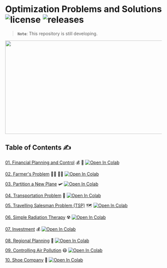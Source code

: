 # Optimization Problems and Solutions ![license](https://img.shields.io/github/license/Pegah-Ardehkhani/Optimization-Problems-and-Solutions.svg) ![releases](https://img.shields.io/github/release/Pegah-Ardehkhani/Optimization-Problems-and-Solutions.svg)

> **`Note`**: This repository is still developing.

<p align="center">
  <img width="550" height="300" src="https://getflywheel.com/layout/wp-content/uploads/2019/04/Image-Optimization-1600x569.gif">
</p>

## Table of Contents ✍️

[01. Financial Planning and Control](https://github.com/Pegah-Ardehkhani/Optimization-Problems-and-Solutions/tree/main/01.%20Financial%20Planning%20and%20Control) 💰 💸 <a href="https://colab.research.google.com/github/Pegah-Ardehkhani/Optimization-Problems-and-Solutions/blob/main/01.%20Financial%20Planning%20and%20Control/Financial%20Planning%20and%20Control.ipynb" target="_parent\"><img src="https://colab.research.google.com/assets/colab-badge.svg" alt="Open In Colab"/></a>


[02. Farmer's Problem](https://github.com/Pegah-Ardehkhani/Optimization-Problems-and-Solutions/tree/main/02.%20Farmer's%20Problem) 🧑‍🌾 👨‍🌾 <a href="https://colab.research.google.com/github/Pegah-Ardehkhani/Optimization-Problems-and-Solutions/blob/main/02.%20Farmer's%20Problem/Farmer's%20Problem.ipynb" target="_parent\"><img src="https://colab.research.google.com/assets/colab-badge.svg" alt="Open In Colab"/></a>

[03. Partition a New Plane](https://github.com/Pegah-Ardehkhani/Optimization-Problems-and-Solutions/tree/main/03.%20Partition%20a%20New%20Plane) 🛩️ <a href="https://colab.research.google.com/github/Pegah-Ardehkhani/Optimization-Problems-and-Solutions/blob/main/03.%20Partition%20a%20New%20Plane/Partition%20a%20Plane.ipynb" target="_parent\"><img src="https://colab.research.google.com/assets/colab-badge.svg" alt="Open In Colab"/></a>

[04. Transportation Problem](https://github.com/Pegah-Ardehkhani/Optimization-Problems-and-Solutions/tree/main/04.%20Transportation%20Problem) 🚛 <a href="https://colab.research.google.com/github/Pegah-Ardehkhani/Optimization-Problems-and-Solutions/blob/main/04.%20Transportation%20Problem.ipynb" target="_parent\"><img src="https://colab.research.google.com/assets/colab-badge.svg" alt="Open In Colab"/></a>

[05. Travelling Salesman Problem (TSP)](https://github.com/Pegah-Ardehkhani/Optimization-Problems-and-Solutions/tree/main/05.%20Travelling%20Salesman%20Problem%20(TSP)) 🗺 <a href="https://colab.research.google.com/github/Pegah-Ardehkhani/Optimization-Problems-and-Solutions/blob/main/05.%20Travelling%20salesman%20problem%20(TSP).ipynb" target="_parent\"><img src="https://colab.research.google.com/assets/colab-badge.svg" alt="Open In Colab"/></a>

[06. Simple Radiation Therapy](https://github.com/Pegah-Ardehkhani/Optimization-Problems-and-Solutions/tree/main/06.%20Simple%20Radiation%20Therapy) ☢️ <a href="https://colab.research.google.com/github/Pegah-Ardehkhani/Optimization-Problems-and-Solutions/blob/main/06.%20Simple%20Radiation%20Therapy/Simple%20Radiation%20Therapy.ipynb" target="_parent\"><img src="https://colab.research.google.com/assets/colab-badge.svg" alt="Open In Colab"/></a>

[07. Investment](https://github.com/Pegah-Ardehkhani/Optimization-Problems-and-Solutions/tree/main/7.%20Investment) 💰 <a href="https://colab.research.google.com/github/Pegah-Ardehkhani/Optimization-Problems-and-Solutions/blob/main/07.%20Investment/Investment.ipynb" target="_parent\"><img src="https://colab.research.google.com/assets/colab-badge.svg" alt="Open In Colab"/></a>

[08. Regional Planning](https://github.com/Pegah-Ardehkhani/Optimization-Problems-and-Solutions/tree/main/08.%20Regional%20Planning) 🚜 <a href="https://colab.research.google.com/github/Pegah-Ardehkhani/Optimization-Problems-and-Solutions/blob/main/08.%20Regional%20Planning/Regional%20Planning.ipynb" target="_parent\"><img src="https://colab.research.google.com/assets/colab-badge.svg" alt="Open In Colab"/></a>

[09. Controlling Air Pollution](https://github.com/Pegah-Ardehkhani/Optimization-Problems-and-Solutions/tree/main/09.%20Controlling%20Air%20Pollution) 😷 <a href="https://colab.research.google.com/github/Pegah-Ardehkhani/Optimization-Problems-and-Solutions/blob/main/9.%20Controlling%20Air%20Pollution/Controlling%20Air%20Pollution.ipynb" target="_parent\"><img src="https://colab.research.google.com/assets/colab-badge.svg" alt="Open In Colab"/></a>

[10. Shoe Company](https://github.com/Pegah-Ardehkhani/Optimization-Problems-and-Solutions/tree/main/10.%20Shoe%20Company) 👠 <a href="https://colab.research.google.com/github/Pegah-Ardehkhani/Optimization-Problems-and-Solutions/blob/main/10.%20Shoe%20Company/Shoe%20Company.ipynb" target="_parent\"><img src="https://colab.research.google.com/assets/colab-badge.svg" alt="Open In Colab"/></a>
